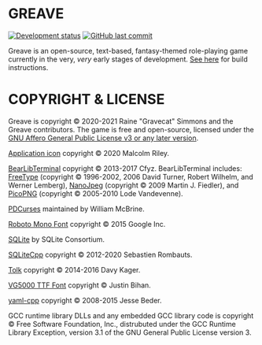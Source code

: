 # GREAVE

[![Development status](https://img.shields.io/badge/development%20status-prealpha-red.svg)](https://github.com/Gravecat/Greave)
[![GitHub last commit](https://img.shields.io/github/last-commit/Gravecat/Greave/main)](https://github.com/Gravecat/Greave/commits/main)

Greave is an open-source, text-based, fantasy-themed role-playing game currently in the very, *very* early stages of development. [See here](https://github.com/Gravecat/Greave/blob/main/build/README.md) for build instructions.


# COPYRIGHT & LICENSE

Greave is copyright © 2020-2021 Raine "Gravecat" Simmons and the Greave contributors. The game is free and open-source, licensed under the [GNU Affero General Public License v3 or any later version](https://www.gnu.org/licenses/agpl-3.0.en.html).

[Application icon](https://github.com/malcolmriley/unused-textures) copyright © 2020 Malcolm Riley.

[BearLibTerminal](http://foo.wyrd.name/en:bearlibterminal) copyright © 2013-2017 Cfyz. BearLibTerminal includes: [FreeType](https://www.freetype.org/) (copyright © 1996-2002, 2006 David Turner, Robert Wilhelm, and Werner Lemberg), [NanoJpeg](http://h4ck3r.net/2009/12/02/mini-jpeg-decoder/) (copyright © 2009 Martin J. Fiedler), and [PicoPNG](https://lodev.org/lodepng/) (copyright © 2005-2010 Lode Vandevenne).

[PDCurses](https://github.com/wmcbrine/PDCurses) maintained by William McBrine.

[Roboto Mono Font](https://fonts.google.com/specimen/Roboto+Mono) copyright © 2015 Google Inc.

[SQLite](https://www.sqlite.org/) by SQLite Consortium.

[SQLiteCpp](https://github.com/SRombauts/SQLiteCpp) copyright © 2012-2020 Sebastien Rombauts.

[Tolk](https://github.com/dkager/tolk) copyright © 2014-2016 Davy Kager.

[VG5000 TTF Font](https://pinspiry.com/vg5000-free-font/) copyright © Justin Bihan.

[yaml-cpp](https://github.com/jbeder/yaml-cpp) copyright © 2008-2015 Jesse Beder.

GCC runtime library DLLs and any embedded GCC library code is copyright © Free Software Foundation, Inc., distrubuted under the GCC Runtime Library Exception, version 3.1 of the GNU General Public License version 3.
